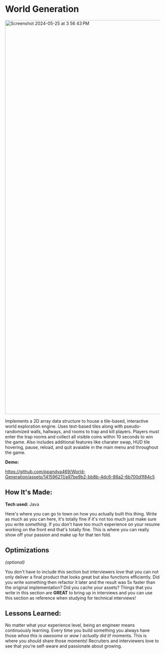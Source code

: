 # World Generation
  <a href="https://github.com/github_username/repo_name">
    <img width="1278" alt="Screenshot 2024-05-25 at 3 56 43 PM" src="https://github.com/ppandya469/World-Generation/assets/141596211/f7a40a6c-7010-4033-905a-7530580bc3dd">
  </a>

Implements a 2D array data structure to house a tile-based, interactive world exploration engine. Uses text-based tiles along with pseudo-randomized walls, hallways, and rooms to trap and kill players. Players must enter the trap rooms and collect all visible coins within 10 seconds to win the game. Also includes additional features like charater swap, HUD tile hovering, pause, reload, and quit avaiable in the main menu and throughout the game. 

**Demo:**

https://github.com/ppandya469/World-Generation/assets/141596211/a97be9b2-bb8b-4dc6-86a2-6b700d1f84c5

## How It's Made:

**Tech used:** Java

Here's where you can go to town on how you actually built this thing. Write as much as you can here, it's totally fine if it's not too much just make sure you write *something*. If you don't have too much experience on your resume working on the front end that's totally fine. This is where you can really show off your passion and make up for that ten fold.

## Optimizations
*(optional)*

You don't have to include this section but interviewers *love* that you can not only deliver a final product that looks great but also functions efficiently. Did you write something then refactor it later and the result was 5x faster than the original implementation? Did you cache your assets? Things that you write in this section are **GREAT** to bring up in interviews and you can use this section as reference when studying for technical interviews!

## Lessons Learned:

No matter what your experience level, being an engineer means continuously learning. Every time you build something you always have those *whoa this is awesome* or *wow I actually did it!* moments. This is where you should share those moments! Recruiters and interviewers love to see that you're self-aware and passionate about growing.
